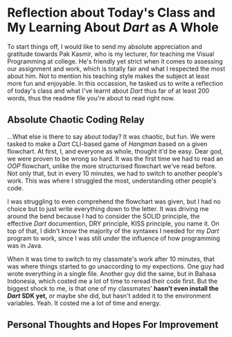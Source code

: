 # Reflection about Today's Class and My Learning About *Dart* as A Whole

To start things off, I would like to send my absolute appreciation and gratitude towards Pak Kasmir, who is my lecturer, for teaching me Visual Programming at college. He's friendly yet strict when it comes to assessing our assignment and work, which is totally fair and what I respected the most about him. Not to mention his teaching style makes the subject at least more fun and enjoyable. In this occassion, he tasked us to write a reflection of today's class and what I've learnt about *Dart* thus far of at least 200 words, thus the readme file you're about to read right now.

## Absolute Chaotic Coding Relay
...What else is there to say about today? It was chaotic, but fun. We were tasked to make a *Dart* CLI-based game of *Hangman* based on a given flowchart. At first, I, and everyone as whole, thought it'd be easy. Dear god, we were proven to be wrong so hard. It was the first time we had to read an *OOP* flowchart, unlike the more structurised flowchart we've read before. Not only that, but in every 10 minutes, we had to switch to another people's work. This was where I struggled the most, understanding other people's code.

I was struggling to even comprehend the flowchart was given, but I had no choice but to just write everything down to the letter. It was driving me around the bend because I had to consider the SOLID principle, the effective *Dart* documention, DRY principle, KISS principle, you name it. On top of that, I didn't know the majority of the syntaxes I needed for my *Dart* program to work, since I was still under the influence of how programming was in Java.

When it was time to switch to my classmate's work after 10 minutes, that was where things started to go unaccording to my expections. One guy had wrote everything in a single file. Another guy did the same, but in Bahasa Indonesia, which costed me a lot of time to reread their code first. But the biggest shock to me, is that one of my classmates' **hasn't even install the *Dart* SDK yet,** or maybe she did, but hasn't added it to the environment variables. Yeah. It costed me a lot of time and energy. 

## Personal Thoughts and Hopes For Improvement